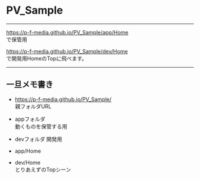 # PV_Sample
---  

https://p-f-media.github.io/PV_Sample/app/Home  
で保管用  

https://p-f-media.github.io/PV_Sample/dev/Home  
で開発用HomeのTopに飛べます。

---  
## 一旦メモ書き
- https://p-f-media.github.io/PV_Sample/   
親フォルダURL  
  
- appフォルダ  
動くものを保管する用
- devフォルダ
開発用

- app/Home  
- dev/Home  
とりあえずのTopシーン
    